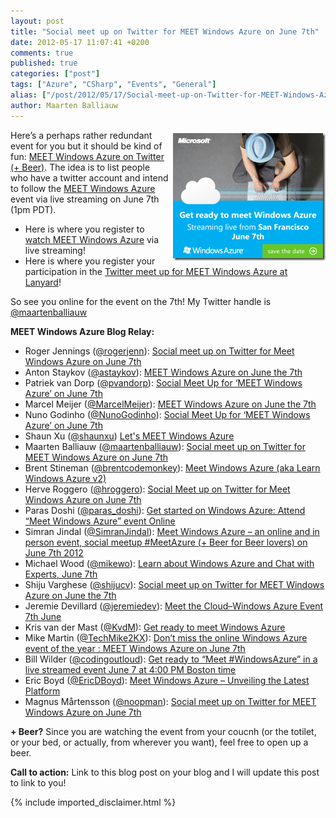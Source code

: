 ```yaml
---
layout: post
title: "Social meet up on Twitter for MEET Windows Azure on June 7th"
date: 2012-05-17 11:07:41 +0200
comments: true
published: true
categories: ["post"]
tags: ["Azure", "CSharp", "Events", "General"]
alias: ["/post/2012/05/17/Social-meet-up-on-Twitter-for-MEET-Windows-Azure-on-June-7th.aspx", "/post/2012/05/17/social-meet-up-on-twitter-for-meet-windows-azure-on-june-7th.aspx"]
author: Maarten Balliauw
---
```

<p><a href="/images/AzureBanner_300x250.png"><img style="background-image: none; border-right-width: 0px; margin: 5px 0px 5px 5px; padding-left: 0px; padding-right: 0px; display: inline; float: right; border-top-width: 0px; border-bottom-width: 0px; border-left-width: 0px; padding-top: 0px" title="AzureBanner_300x250" border="0" alt="AzureBanner_300x250" align="right" src="/images/AzureBanner_300x250_thumb.png" width="244" height="204" /></a>Here’s a perhaps rather redundant event for you but it should be kind of fun: <a href="http://lanyrd.com/2012/meetazure/">MEET Windows Azure on Twitter (+ Beer)</a>. The idea is to list people who have a twitter account and intend to follow the <a href="http://www.meetwindowsazure.com/">MEET Windows Azure</a> event via live streaming on June 7th (1pm PDT).</p>  <ul>   <li>Here is where you register to <a href="http://register.meetwindowsazure.com/">watch MEET Windows Azure</a> via live streaming! </li>    <li>Here is where you register your participation in the <a href="http://lanyrd.com/2012/meetazure/">Twitter meet up for MEET Windows Azure at Lanyard</a>! </li> </ul>  <p>So see you online for the event on the 7th! My Twitter handle is <a href="http://twitter.com/maartenballiauw" target="_blank">@maartenballiauw</a></p>  <p><strong>MEET Windows Azure Blog Relay:</strong></p>  <ul>   <li>Roger Jennings (<a href="https://twitter.com/#!/rogerjenn">@rogerjenn</a>): <a href="http://oakleafblog.blogspot.se/2012/05/social-meet-up-on-twitter-for-meet.html">Social meet up on Twitter for Meet Windows Azure on June 7th</a> </li>    <li>Anton Staykov (<a href="https://twitter.com/#!/astaykov">@astaykov</a>): <a href="http://blogs.staykov.net/2012/05/meet-windows-azure-on-june-7th.html">MEET Windows Azure on June the 7th</a> </li>    <li>Patriek van Dorp (<a href="https://twitter.com/#!/pvandorp">@pvandorp</a>): <a href="http://cloudythoughts.siadis.com/windows-azure/social-meet-up-for-meet-windows-azure-on-june-7th">Social Meet Up for ‘MEET Windows Azure’ on June 7th</a> </li>    <li>Marcel Meijer (<a href="https://twitter.com/#!/MarcelMeijer">@MarcelMeijer</a>): <a href="ttp://blogs.msmvps.com/marcelmeijer/blog/2012/05/16/meet-windows-azure-on-june-the-7th">MEET Windows Azure on June the 7th</a> </li>    <li>Nuno Godinho (<a href="https://twitter.com/#!/NunoGodinho">@NunoGodinho</a>): <a href="http://msmvps.com/blogs/nunogodinho/archive/2012/05/16/social-meet-up-for-meet-windows-azure-on-june-7th.aspx">Social Meet Up for ‘MEET Windows Azure’ on June 7th</a> </li>    <li>Shaun Xu (<a href="https://twitter.com/#%21/shaunxu">@shaunxu</a>) <a href="http://blogs.shaunxu.me/archive/2012/05/16/letrsquos-meet-windows-azure.aspx">Let's MEET Windows Azure</a> </li>    <li>Maarten Balliauw (<a href="https://twitter.com/#!/maartenballiauw">@maartenballiauw</a>): <a href="/post/2012/05/17/Social-meet-up-on-Twitter-for-MEET-Windows-Azure-on-June-7th.aspx">Social meet up on Twitter for MEET Windows Azure on June 7th</a> </li>    <li>Brent Stineman (<a href="https://twitter.com/#!/brentcodemonkey">@brentcodemonkey</a>): <a href="http://brentdacodemonkey.wordpress.com/2012/05/17/meet-windows-azure-june72012/">Meet Windows Azure (aka Learn Windows Azure v2)</a> </li>    <li>Herve Roggero (<a href="http://twitter.com/hroggero">@hroggero</a>): <a href="http://geekswithblogs.net/hroggero/archive/2012/05/17/social-meet-up-on-twitter-for-meet-windows-azure-on.aspx">Social Meet up on Twitter for Meet Windows Azure on June 7th</a> </li>    <li>Paras Doshi (<a href="http://twitter.com/#!/paras_doshi">@paras_doshi</a>): <a href="http://parasdoshi.com/2012/05/19/get-started-on-windows-azure-attend-meet-windows-azure-event-online/">Get started on Windows Azure: Attend “Meet Windows Azure” event Online</a> </li>    <li>Simran Jindal (<a href="http://twitter.com/#!/SimranJindal">@SimranJindal</a>): <a href="http://simranjindal.wordpress.com/2012/05/21/meet-windows-azure-an-online-and-in-person-event-social-meetup-meetazure-beer-for-beer-lovers-on-june-7th-2012/">Meet Windows Azure – an online and in person event, social meetup #MeetAzure (+ Beer for Beer lovers) on June 7th 2012</a> </li>    <li>Michael Wood (<a href="https://twitter.com/#!/mikewo">@mikewo</a>): <a href="http://mvwood.com/blog/learn-about-windows-azure-and-chat-with-experts-june-7th/">Learn about Windows Azure and Chat with Experts, June 7th</a> </li>    <li>Shiju Varghese (<a href="http://twitter.com/#!/shijucv/">@shijucv</a>): <a href="http://weblogs.asp.net/shijuvarghese/archive/2012/05/28/social-meet-up-on-twitter-for-meet-windows-azure-on-june-the-7th.aspx">Social meet up on Twitter for MEET Windows Azure on June the 7th</a> </li>    <li>Jeremie Devillard (<a href="http://twitter.com/#!/jeremiedev/">@jeremiedev</a>): <a href="http://jeremiedevillard.wordpress.com/2012/05/16/meet-the-cloudwindows-azure-event-7th-june/">Meet the Cloud–Windows Azure Event 7th June</a> </li>    <li>Kris van der Mast (<a href="https://twitter.com/#!/KvdM">@KvdM</a>): <a href="http://blog.krisvandermast.com/GetReadyToMeetWindowsAzure.aspx">Get ready to meet Windows Azure</a> </li>    <li>Mike Martin (<a href="https://twitter.com/#!/techmike2kx">@TechMike2KX</a>): <a href="http://techmike2kx.wordpress.com/2012/05/30/dont-miss-the-online-windows-azure-event-of-the-year-meet-windows-azure-on-june-7th">Don’t miss the online Windows Azure event of the year : MEET Windows Azure on June 7th </a></li>    <li>Bill Wilder (<a href="https://twitter.com/#%21/codingoutloud">@codingoutloud</a>): <a href="http://blog.codingoutloud.com/2012/06/04/meet-windowsazure-live-streamed-event-june-7-2012/">Get ready to “Meet #WindowsAzure” in a live streamed event June 7 at 4:00 PM Boston time</a></li>    <li>Eric Boyd (<a href="https://twitter.com/#%21/EricDBoyd">@EricDBoyd</a>): <a href="http://ericdboyd.com/2012/06/05/meet-windows-azure-unveiling-the-latest-platform/">Meet Windows Azure – Unveiling the Latest Platform</a></li>    <li>Magnus Mårtensson (<a href="https://twitter.com/#!/noopman">@noopman</a>): <a href="http://www.magnusmartensson.com/post/2012/05/16/Social-meet-up-on-Twitter-for-MEET-Windows-Azure-on-June-7th.aspx">Social meet up on Twitter for MEET Windows Azure on June 7th</a> </li> </ul>  <p><strong>+ Beer?</strong> Since you are watching the event from your coucnh (or the totilet, or your bed, or actually, from wherever you want), feel free to open up a beer. </p>  <p><strong>Call to action:</strong> Link to this blog post on your blog and I will update this post to link to you!</p>

{% include imported_disclaimer.html %}

